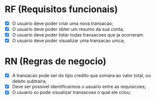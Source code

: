 # RF (Requisitos funcionais)

- [X] O usuario deve poder criar uma nova transacao;
- [X] O usuario deve poder obter um resumo da sua conta;
- [X] O usuario deve poder listar todas transacoes que ja ocorreram
- [X] O usuario deve poder visualizar uma transacao unica;

# RN (Regras de negocio)

- [X] A transacao pode ser do tipo credito que somara ao valor total, ou debito subtraira;
- [X] Deve ser possivel identificarmos o usuario entre as requisicoes;
- [X] O usuario so pode visualizar transacoes o qual ele criou;